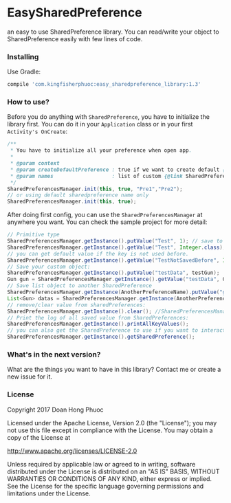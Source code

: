 # EasySharedPreference
an easy to use SharedPreference library. You can read/write your object to SharedPreference easily with few lines of code.
### Installing
Use Gradle:
```gradle
compile 'com.kingfisherphuoc:easy_sharedpreference_library:1.3'
```
### How to use?
Before you do anything with `SharedPreference`, you have to initialize the library first. You can do it in your `Application` class or in your first `Activity's OnCreate`: 
```java
/**
 * You have to initialize all your preference when open app.
 *
 * @param context
 * @param createDefaultPreference : true if we want to create default {@link SharedPreferences}
 * @param names                   : list of custom {@link SharedPreferences}
 */
SharedPreferencesManager.init(this, true, "Pre1","Pre2"); 
// or using default sharedpreference name only
SharedPreferencesManager.init(this, true);
```
After doing first config, you can use the `SharedPreferencesManager` at anywhere you want. You can check the sample project for more detail:
```java
// Primitive type
SharedPreferencesManager.getInstance().putValue("Test", 1); // save to default sharedPreference 
SharedPreferencesManager.getInstance().getValue("Test", Integer.class);// get from default
// you can get default value if the key is not used before.
SharedPreferencesManager.getInstance().getValue("TestNotSavedBefore", Integer.class,100);// return 100 if key does exist
// Save your custom object:
SharedPreferencesManager.getInstance().putValue("testData", testGun);
Gun gun = SharedPreferencesManager.getInstance().getValue("testData", Gun.class); 
// Save list object to another SharedPreference
SharedPreferencesManager.getInstance(AnotherPreferenceName).putValue("guns", guns);
List<Gun> datas = SharedPreferencesManager.getInstance(AnotherPreferenceName).getValues("guns", Gun[].class); // get list object
// remove/clear value from sharedPreferences:
SharedPreferencesManager.getInstance().clear(); //SharedPreferencesManager.getInstance().remove("test");
// Print the log of all saved value from SharedPreferences:
SharedPreferencesManager.getInstance().printAllKeyValues();
// you can also get the SharedPreference to use if you want to interact directly with it
SharedPreferencesManager.getInstance().getSharedPreference();
```

### What's in the next version?
What are the things you want to have in this library? Contact me or create a new issue for it.

### License
Copyright 2017 Doan Hong Phuoc

Licensed under the Apache License, Version 2.0 (the "License"); you may not use this file except in compliance with the License. You may obtain a copy of the License at

http://www.apache.org/licenses/LICENSE-2.0

Unless required by applicable law or agreed to in writing, software distributed under the License is distributed on an "AS IS" BASIS, WITHOUT WARRANTIES OR CONDITIONS OF ANY KIND, either express or implied. See the License for the specific language governing permissions and limitations under the License.
